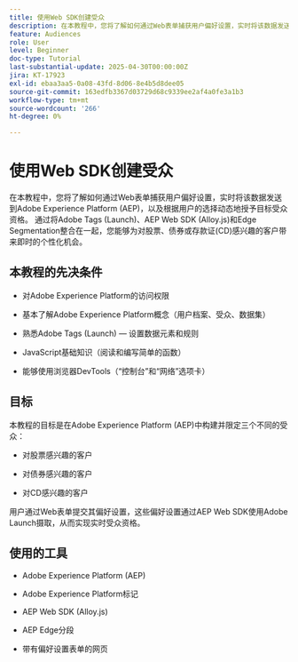 ```yaml
---
title: 使用Web SDK创建受众
description: 在本教程中，您将了解如何通过Web表单捕获用户偏好设置，实时将该数据发送到Adobe Experience Platform (AEP)，以及根据用户的选择动态地授予目标受众资格。 通过将Adobe Tags (Launch)、AEP Web SDK (Alloy.js)和Edge Segmentation整合在一起，您能够为对股票、债券或存款证(CD)感兴趣的客户带来即时的个性化机会。
feature: Audiences
role: User
level: Beginner
doc-type: Tutorial
last-substantial-update: 2025-04-30T00:00:00Z
jira: KT-17923
exl-id: ebaa3aa5-0a08-43fd-8d06-8e4b5d8dee05
source-git-commit: 163edfb3367d03729d68c9339ee2af4a0fe3a1b3
workflow-type: tm+mt
source-wordcount: '266'
ht-degree: 0%

---
```


# 使用Web SDK创建受众

在本教程中，您将了解如何通过Web表单捕获用户偏好设置，实时将该数据发送到Adobe Experience Platform (AEP)，以及根据用户的选择动态地授予目标受众资格。 通过将Adobe Tags (Launch)、AEP Web SDK (Alloy.js)和Edge Segmentation整合在一起，您能够为对股票、债券或存款证(CD)感兴趣的客户带来即时的个性化机会。

## 本教程的先决条件

* 对Adobe Experience Platform的访问权限

* 基本了解Adobe Experience Platform概念（用户档案、受众、数据集）

* 熟悉Adobe Tags (Launch) — 设置数据元素和规则

* JavaScript基础知识（阅读和编写简单的函数）

* 能够使用浏览器DevTools（“控制台”和“网络”选项卡）


## 目标

本教程的目标是在Adobe Experience Platform (AEP)中构建并限定三个不同的受众：

* 对股票感兴趣的客户

* 对债券感兴趣的客户

* 对CD感兴趣的客户

用户通过Web表单提交其偏好设置，这些偏好设置通过AEP Web SDK使用Adobe Launch摄取，从而实现实时受众资格。

## 使用的工具

* Adobe Experience Platform (AEP)

* Adobe Experience Platform标记

* AEP Web SDK (Alloy.js)

* AEP Edge分段

* 带有偏好设置表单的网页
